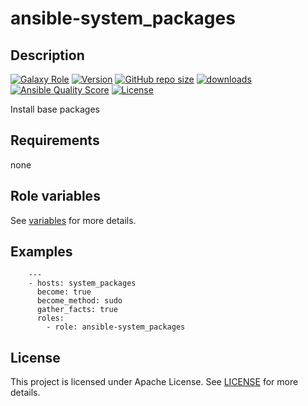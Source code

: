 # ansible-system_packages

## Description

[![Galaxy Role](https://img.shields.io/badge/galaxy-system_packages-purple?style=flat)](https://galaxy.ansible.com/lotusnoir/system_packages)
[![Version](https://img.shields.io/github/release/lotusnoir/ansible-system_packages.svg)](https://github.com/lotusnoir/ansible-system_packages/releases/latest)
[![GitHub repo size](https://img.shields.io/github/repo-size/lotusnoir/ansible-system_packages?color=orange&style=flat)](https://galaxy.ansible.com/lotusnoir/system_packages)
[![downloads](https://img.shields.io/ansible/role/d/56916)](https://galaxy.ansible.com/lotusnoir/system_packages)
[![Ansible Quality Score](https://img.shields.io/ansible/quality/56916)](https://galaxy.ansible.com/lotusnoir/system_packages)
[![License](https://img.shields.io/badge/license-Apache--2.0-brightgreen?style=flat)](https://opensource.org/licenses/Apache-2.0)

Install base packages

## Requirements

none

## Role variables

See [variables](/defaults/main.yml) for more details.

## Examples

        ---
        - hosts: system_packages
          become: true
          become_method: sudo
          gather_facts: true
          roles:
            - role: ansible-system_packages


## License

This project is licensed under Apache License. See [LICENSE](/LICENSE) for more details.

